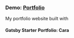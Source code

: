 ### Demo: [**Portfolio**](https://beatamaro-portfolio.netlify.app)

My portfolio website built with
####  Gatsby Starter Portfolio: Cara

